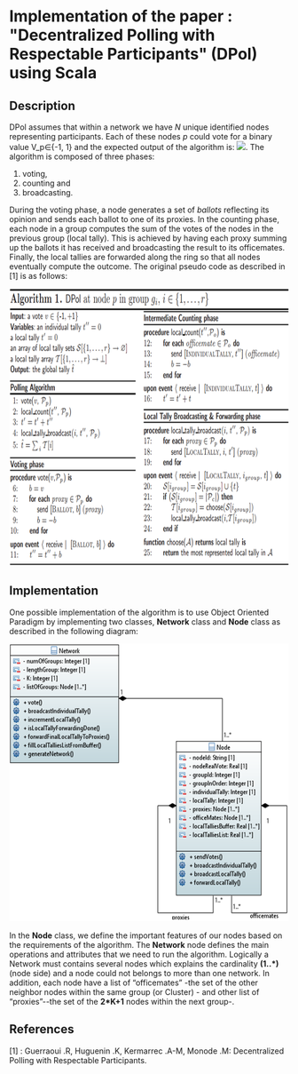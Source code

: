 # Implementation of the paper : "Decentralized Polling with Respectable Participants" (DPol) using Scala

## Description

DPol assumes that within a network we have *N* unique identified nodes representing participants. Each of these nodes *p* could vote for a binary value V_p∈{-1, 1} and the expected output of the algorithm is: <img src="https://render.githubusercontent.com/render/math?math=sum_{p} v_p">. 
The algorithm is composed of three phases: 
1) voting, 
2) counting and 
3) broadcasting. 

During the voting phase, a node generates a set of *ballots* reflecting its opinion and sends each ballot to one of its proxies. In the counting phase, each node in a group computes the sum of the votes of the nodes in the previous group (local tally). This is achieved by having each proxy summing up the ballots it has received and broadcasting the result to its officemates. Finally, the local tallies are forwarded along the ring so that all nodes eventually compute the outcome.
The original pseudo code as described in [1] is as follows:

<div style="text-align: center;">
  <img src="images/DPol_pseudo.PNG" width="600" height="500">
</div>

## Implementation

One possible implementation of the algorithm is to use Object Oriented Paradigm by implementing two classes, **Network** class and **Node** class as described in the following diagram:


<div style="text-align: center;">
  <img src="images/DPol_classes.PNG" width="600" height="500">
</div>

In the **Node** class, we define the important features of our nodes based on the requirements of the algorithm. The **Network** node defines the main operations and attributes that we need to run the algorithm. Logically a Network must contains several nodes which explains the cardinality **(1..\*)** (node side) and a node could not belongs to more than one network. In addition, each node have a list of “officemates” -the set of the other neighbor nodes within the same group (or Cluster) - and other list of “proxies”--the set of the **2*K+1** nodes within the next group-.

## References

[1] : Guerraoui .R, Huguenin .K, Kermarrec .A-M, Monode .M: Decentralized Polling with Respectable Participants.
